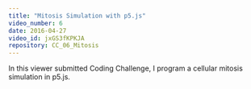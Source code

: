 ```yaml
---
title: "Mitosis Simulation with p5.js"
video_number: 6
date: 2016-04-27
video_id: jxGS3fKPKJA
repository: CC_06_Mitosis
---
```


In this viewer submitted Coding Challenge, I program a cellular mitosis simulation in p5.js.
